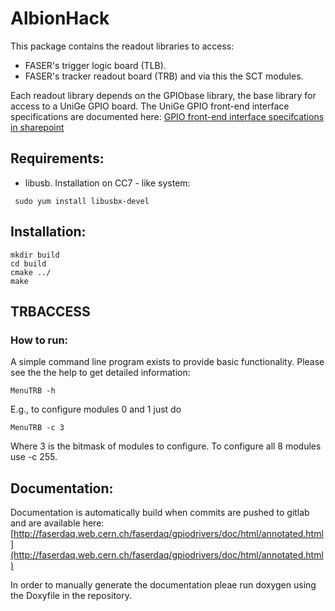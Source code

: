 # AlbionHack
This package contains the readout libraries to access:
 - FASER's trigger logic board (TLB).
 - FASER's tracker readout board (TRB) and via this the SCT modules.

Each readout library depends on the GPIObase library, the base library for access to a UniGe GPIO board.
The UniGe GPIO front-end interface specifications are documented here:
[GPIO front-end interface specifcations in sharepoint](https://espace.cern.ch/faser-share/Shared%20Documents/Trigger,%20DAQ%20and%20DCS/Unige%20FrontEnd%20Interface%20-%20UFE_Protocol-v1.4.pdf)

## Requirements:
 - libusb. Installation on CC7 - like system: 
```
 sudo yum install libusbx-devel 
```

## Installation:
```
mkdir build
cd build
cmake ../
make
```

## TRBACCESS

### How to run:
A simple command line program exists to provide basic functionality. Please see the the help to get detailed information:
```
MenuTRB -h
```
E.g., to configure modules 0 and 1  just do
```
MenuTRB -c 3
```
Where 3 is the bitmask of modules to configure. To configure all 8 modules use -c 255.

## Documentation:

Documentation is automatically build when commits are pushed to gitlab and are available here:
[http://faserdaq.web.cern.ch/faserdaq/gpiodrivers/doc/html/annotated.html](http://faserdaq.web.cern.ch/faserdaq/gpiodrivers/doc/html/annotated.html)

In order to manually generate the documentation pleae run doxygen using the Doxyfile in the repository.
